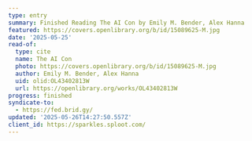 ```yaml
---
type: entry
summary: Finished Reading The AI Con by Emily M. Bender, Alex Hanna
featured: https://covers.openlibrary.org/b/id/15089625-M.jpg
date: '2025-05-25'
read-of:
  type: cite
  name: The AI Con
  photo: https://covers.openlibrary.org/b/id/15089625-M.jpg
  author: Emily M. Bender, Alex Hanna
  uid: olid:OL43402813W
  url: https://openlibrary.org/works/OL43402813W
progress: finished
syndicate-to:
  - https://fed.brid.gy/
updated: '2025-05-26T14:27:50.557Z'
client_id: https://sparkles.sploot.com/
---
```

